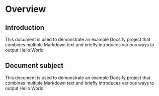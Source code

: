 # Overview

## Introduction

This document is used to demonstrate an example Docsify project that combines multiple Markdown text and briefly introduces various ways to output Hello World

## Document subject

This document is used to demonstrate an example Docsify project that combines multiple Markdown text and briefly introduces various ways to output Hello World
